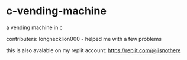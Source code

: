 # c-vending-machine
a vending machine in c

contributers:
  longnecklion000 - helped me with a few problems
  
this is also avalable on my replit account:
  https://replit.com/@iisnothere
